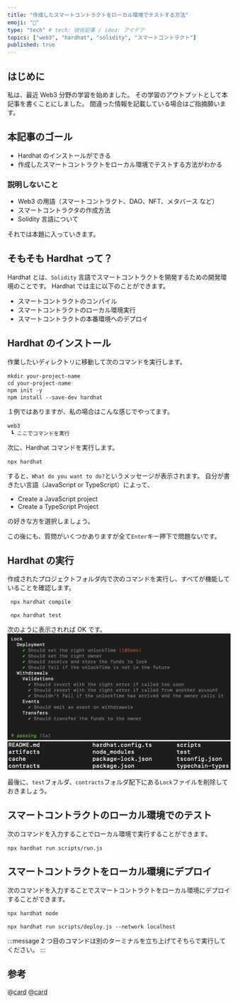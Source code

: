 ```yaml
---
title: "作成したスマートコントラクトをローカル環境でテストする方法"
emoji: "💚"
type: "tech" # tech: 技術記事 / idea: アイデア
topics: ["web3", "hardhat", "solidity", "スマートコントラクト"]
published: true
---
```


## はじめに

私は、最近 Web3 分野の学習を始めました。
その学習のアウトプットとして本記事を書くことにしました。
間違った情報を記載している場合はご指摘願います。

## 本記事のゴール

- Hardhat のインストールができる
- 作成したスマートコントラクトをローカル環境でテストする方法がわかる

### 説明しないこと

- Web3 の用語（スマートコントラクト、DAO、NFT、メタバース など）
- スマートコントラクタの作成方法
- Solidity 言語について

それでは本題に入っていきます。

## そもそも Hardhat って？

Hardhat とは、`Solidity` 言語でスマートコントラクトを開発するための開発環境のことです。
Hardhat では主に以下のことができます。

- スマートコントラクトのコンパイル
- スマートコントラクトのローカル環境実行
- スマートコントラクトの本番環境へのデプロイ

## Hardhat のインストール

作業したいディレクトリに移動して次のコマンドを実行します。

```plain
mkdir your-project-name
cd your-project-name
npm init -y
npm install --save-dev hardhat
```

１例ではありますが、私の場合はこんな感じでやってます。

```plain
web3
 ┗ ここでコマンドを実行
```

次に、Hardhat コマンドを実行します。

```plain
npx hardhat
```

すると、`What do you want to do?`というメッセージが表示されます。
自分が書きたい言語（JavaScript or TypeScript）によって、

- Create a JavaScript project
- Create a TypeScript Project

の好きな方を選択しましょう。

この後にも、質問がいくつかありますが全て`Enter`キー押下で問題ないです。

## Hardhat の実行

作成されたプロジェクトフォルダ内で次のコマンドを実行し、すべてが機能していることを確認します。

```plain
 npx hardhat compile
```

```plain
 npx hardhat test
```

次のように表示されれば OK です。
![hardhat-complete](/images/hardhat_complete.png)
![hardhat-directry](/images/hardhat_directly.png)

最後に、`test`フォルダ、`contracts`フォルダ配下にある`Lock`ファイルを削除しておきましょう。

## スマートコントラクトのローカル環境でのテスト

次のコマンドを入力することでローカル環境で実行することができます。

```plain
npx hardhat run scripts/run.js
```

## スマートコントラクトをローカル環境にデプロイ

次のコマンドを入力することでスマートコントラクトをローカル環境にデプロイすることができます。

```plain
npx hardhat node
```

```plain
npx hardhat run scripts/deploy.js --network localhost
```

:::message
2 つ目のコマンドは別のターミナルを立ち上げてそちらで実行してください。
:::

## 参考

@[card](https://dev.classmethod.jp/articles/hardhat-quick-start/)
@[card](https://www.sbbit.jp/article/fj/40394)
